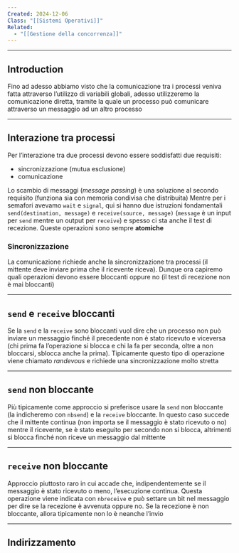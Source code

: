 ```yaml
---
Created: 2024-12-06
Class: "[[Sistemi Operativi]]"
Related:
  - "[[Gestione della concorrenza]]"
---
```

---
## Introduction
Fino ad adesso abbiamo visto che la comunicazione tra i processi veniva fatta attraverso l’utilizzo di variabili globali, adesso utilizzeremo la comunicazione diretta, tramite la quale un processo può comunicare attraverso un messaggio ad un altro processo

---
## Interazione tra processi
Per l’interazione tra due processi devono essere soddisfatti due requisiti:
- sincronizzazione (mutua esclusione)
- comunicazione

Lo scambio di messaggi (*message passing*) è una soluzione al secondo requisito (funziona sia con memoria condivisa che distribuita)
Mentre per i semafori avevamo `wait` e `signal`, qui si hanno due istruzioni fondamentali `send(destination, message)` e `receive(source, message)` (`message` è un input per `send` mentre un output per `receive`) e spesso ci sta anche il test di recezione. Queste operazioni sono sempre **atomiche**

### Sincronizzazione
La comunicazione richiede anche la sincronizzazione tra processi (il mittente deve inviare prima che il ricevente riceva).
Dunque ora capiremo quali operazioni devono essere bloccanti oppure no (il test di recezione non è mai bloccanti)

---
## `send` e `receive` bloccanti
Se la `send` e la `receive` sono bloccanti vuol dire che un processo non può inviare un messaggio finché il precedente non è stato ricevuto e viceversa (chi prima fa l’operazione si blocca e chi la fa per seconda, oltre a non bloccarsi, sblocca anche la prima).
Tipicamente questo tipo di operazione viene chiamato *randevous* e richiede una sincronizzazione molto stretta

---
## `send` non bloccante
Più tipicamente come approccio si preferisce usare la `send` non bloccante (la indicheremo con `nbsend`) e la `receive` bloccante.
In questo caso succede che il mittente continua (non importa se il messaggio è stato ricevuto o no) mentre il ricevente, se è stato eseguito per secondo non si blocca, altrimenti si blocca finché non riceve un messaggio dal mittente

---
## `receive` non bloccante
Approccio piuttosto raro in cui accade che, indipendentemente se il messaggio è stato ricevuto o meno, l’esecuzione continua. Questa operazione viene indicata con `nbreceive` e può settare un bit nel messaggio per dire se la recezione è avvenuta oppure no. Se la recezione è non bloccante, allora tipicamente non lo è neanche l’invio

---
## Indirizzamento